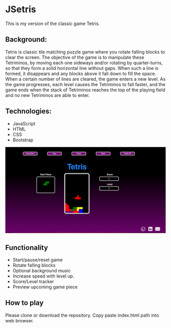 # JSetris

This is my version of the classic game Tetris.

## Background:

Tetris is classic tile matching puzzle game where you rotate falling blocks to clear the screen. The objective of the game is to manipulate these Tetriminos, by moving each one sideways and/or rotating by quarter-turns, so that they form a solid horizontal line without gaps. When such a line is formed, it disappears and any blocks above it fall down to fill the space. When a certain number of lines are cleared, the game enters a new level. As the game progresses, each level causes the Tetriminos to fall faster, and the game ends when the stack of Tetriminos reaches the top of the playing field and no new Tetriminos are able to enter.

## Technologies:

- JavaScript
- HTML
- CSS
- Bootstrap

![alt text](./images/tetris.png "Tetris")

## Functionality

- Start/pause/reset game
- Rotate falling blocks
- Optional background music
- Increase speed with level up.
- Score/Level tracker
- Preview upcoming game piece

## How to play

Please clone or download the repository. Copy paste index.html path into web browser.
